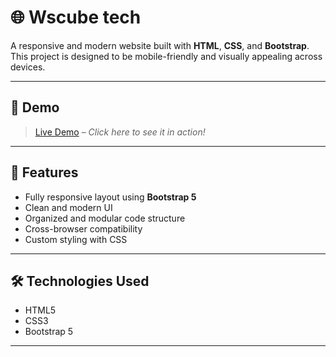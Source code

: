 # 🌐 Wscube tech

A responsive and modern website built with **HTML**, **CSS**, and **Bootstrap**. This project is designed to be mobile-friendly and visually appealing across devices.

---

## 📸 Demo

> [Live Demo](http://127.0.0.1:5500/index.html) – _Click here to see it in action!_

---

## 🚀 Features

- Fully responsive layout using **Bootstrap 5**
- Clean and modern UI
- Organized and modular code structure
- Cross-browser compatibility
- Custom styling with CSS

---

## 🛠️ Technologies Used

- HTML5
- CSS3
- Bootstrap 5

---

